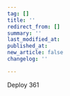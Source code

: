 ```yaml
---
tag: []
title: ''
redirect_from: []
summary: ''
last_modified_at: 
published_at: 
new_article: false
changelog: ''

---
```

Deploy 361